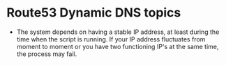 
# Route53 Dynamic DNS topics

- The system depends on having a stable IP address, at least during the time when the script is running. If your IP address fluctuates from moment to moment or you have two functioning IP's at the same time, the process may fail.
